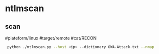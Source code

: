 # ntlmscan


## scan
#plateform/linux  #target/remote  #cat/RECON
```bash
 python ./ntlmscan.py --host <ip> --dictionary OWA-Attack.txt --nmap
 ```